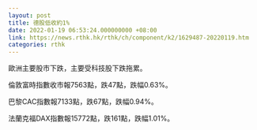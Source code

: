 ```yaml
---
layout: post
title: 德股低收約1%
date: 2022-01-19 06:53:24.000000000 +08:00
link: https://news.rthk.hk/rthk/ch/component/k2/1629487-20220119.htm
categories: rthk
---
```


歐洲主要股市下跌，主要受科技股下跌拖累。

倫敦富時指數收市報7563點，跌47點，跌幅0.63%。

巴黎CAC指數報7133點，跌67點，跌幅0.94%。

法蘭克福DAX指數報15772點，跌161點，跌幅1.01%。
